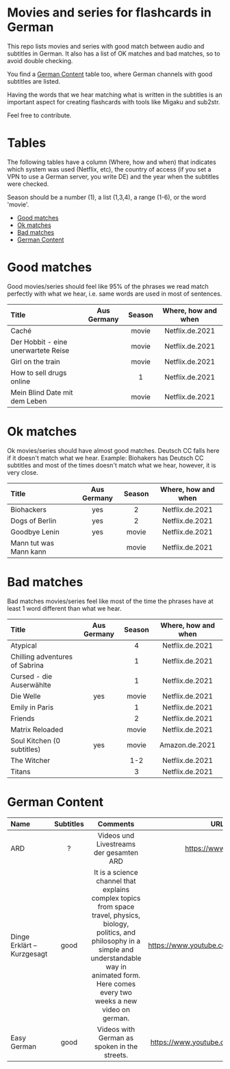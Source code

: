 # Movies and series for flashcards in German
This repo lists movies and series with good match between audio and subtitles in German. It also has a list of OK matches and bad matches, so to avoid double checking.

You find a [German Content](#german-content) table too, where German channels with good subtitles are listed.

Having the words that we hear matching what is written in the subtitles is an important aspect for creating
flashcards with tools like Migaku and sub2str.

Feel free to contribute.

# Tables
The following tables have a column (Where, how and when) that indicates 
which system was used (Netflix, etc), the country of access 
(if you set a VPN to use a German server, you write DE) and the year 
when the subtitles were checked.

Season should be a number (1), a list (1,3,4), a range (1-6), or the word 'movie'.

- [Good matches](#good-matches)
- [Ok matches](#ok-matches)
- [Bad matches](#bad-matches)
- [German Content](#german-content)

# Good matches

Good movies/series should feel like 95% of the phrases we read match perfectly with what we hear, i.e. same words are used in most of sentences.

| Title  | Aus Germany | Season | Where, how and when |
| :-- | :--: | :--: | :--: | 
| Caché | | movie | Netflix.de.2021 |
| Der Hobbit - eine unerwartete Reise | | movie | Netflix.de.2021 |
| Girl on the train | | movie | Netflix.de.2021 |
| How to sell drugs online | | 1 | Netflix.de.2021 |
| Mein Blind Date mit dem Leben | | movie | Netflix.de.2021 |

<!--| title  | season | country | validation date |-->

# Ok matches

Ok movies/series should have almost good matches. Deutsch CC falls  here if it doesn't match what we hear.
Example: Biohakers has Deutsch CC subtitles and most of the times doesn't match what we hear, however, it is very close.

| Title  | Aus Germany | Season | Where, how and when |
| :-- | :--: | :--: | :--: | 
| Biohackers  | yes | 2 | Netflix.de.2021 |
| Dogs of Berlin  | yes | 2 | Netflix.de.2021 |
| Goodbye Lenin  | yes | movie | Netflix.de.2021 |
| Mann tut was Mann kann | | movie | Netflix.de.2021 |


# Bad matches

Bad matches movies/series feel like most of the time the phrases have at least 1 word different than what we hear.

| Title  | Aus Germany | Season | Where, how and when |
| :-- | :--: | :--: | :--: | 
| Atypical  | | 4 | Netflix.de.2021 |
| Chilling adventures of Sabrina  | | 1 | Netflix.de.2021 |
| Cursed - die Auserwählte  | | 1 | Netflix.de.2021 |
| Die Welle | yes | movie | Netflix.de.2021 |
| Emily in Paris  | | 1 | Netflix.de.2021 |
| Friends  | | 2 | Netflix.de.2021 |
| Matrix Reloaded | | movie | Netflix.de.2021 |
| Soul Kitchen (0 subtitles) | yes | movie | Amazon.de.2021 |
| The Witcher  | | 1-2 | Netflix.de.2021 |
| Titans  | | 3 | Netflix.de.2021 |

# German Content
| Name  | Subtitles | Comments | URL |
| :-- | :--: |  :--: |:--: | 
| ARD | ? |  Videos und Livestreams der gesamten ARD |  https://www.ard.de/ |
| Dinge Erklärt – Kurzgesagt | good | It is a science channel that explains complex topics from space travel, physics, biology, politics, and philosophy in a simple and understandable way in animated form. Here comes every two weeks a new video on german.| https://www.youtube.com/c/KurzgesagtDE |
| Easy German | good | Videos with German as spoken in the streets. | https://www.youtube.com/c/EasyGerman |
